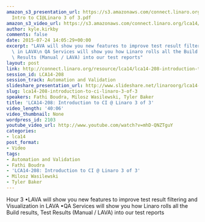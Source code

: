 ```yaml
---
amazon_s3_presentation_url: https://s3.amazonaws.com/connect.linaro.org/lca14/presentations/LCA14-208-
  Intro to CI@Linaro 3 of 3.pdf
amazon_s3_video_url: https://s3.amazonaws.com/connect.linaro.org/lca14/videos/03-04-Tuesday/LCA14-208-+Introduction+to+CI+%2540+Linaro+3+of+3.mp4
author: kyle.kirkby
comments: false
date: 2015-07-24 14:05:29+00:00
excerpt: "LAVA will show you new features to improve test result filtering and Visualization\
  \ in LAVA\n QA Services will show you how Linaro rolls all the Build results, Test\
  \ Results (Manual / LAVA) into our test reports"
layout: post
link: http://connect.linaro.org/resource/lca14/lca14-208-introduction-to-ci-linaro-3-of-3/
session_id: LCA14-208
session_track: Automation and Validation
slideshare_presentation_url: http://www.slideshare.net/linaroorg/lca14-208-introtocilinaro3of3
slug: lca14-208-introduction-to-ci-linaro-3-of-3
speakers: Fathi Boudra, Milosz Wasilewski, Tyler Baker
title: 'LCA14-208: Introduction to CI @ Linaro 3 of 3'
video_length: '40:06'
video_thumbnail: None
wordpress_id: 2103
youtube_video_url: http://www.youtube.com/watch?v=mhD-QNZTguY
categories:
- lca14
post_format:
- Video
tags:
- Automation and Validation
- Fathi Boudra
- 'LCA14-208: Introduction to CI @ Linaro 3 of 3'
- Milosz Wasilewski
- Tyler Baker
---
```


Hour 3
•LAVA will show you new features to improve test result filtering and Visualization in LAVA
•QA Services will show you how Linaro rolls all the Build results, Test Results (Manual / LAVA) into our test reports
